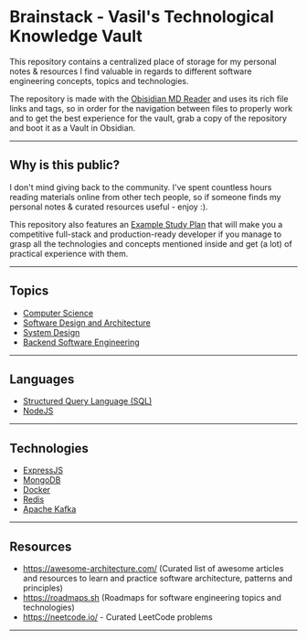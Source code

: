 # Brainstack - Vasil's Technological Knowledge Vault

This repository contains a centralized place of storage for my personal notes & resources I find valuable in regards to different software engineering concepts, topics and technologies.

The repository is made with the [Obisidian MD Reader](https://obsidian.md/) and uses its rich file links and tags, so in order for the navigation between files to properly work and to get the best experience for the vault, grab a copy of the repository and boot it as a Vault in Obsidian.

---
## Why is this public?

 I don't mind giving back to the community. I've spent countless hours reading materials online from other tech people, so if someone finds my personal notes & curated resources useful - enjoy :). 

This repository also features an [Example Study Plan](example-study-plan.md) that will make you a competitive full-stack and production-ready developer if you manage to grasp all the technologies and concepts mentioned inside and get (a lot) of practical experience with them.

---
## Topics

- [Computer Science](computer-science.md)
- [Software Design and Architecture](software-design-and-architecture.md)
- [System Design](system-design.md)
- [Backend Software Engineering](backend-software-engineering.md)

---
## Languages

- [Structured Query Language (SQL)](structured-query-language.md)
- [NodeJS](nodejs.md)

---
## Technologies

- [ExpressJS](express.md)
- [MongoDB](mongodb.md)
- [Docker](docker.md)
- [Redis](redis.md)
- [Apache Kafka](apache-kafka.md)

---
## Resources

- https://awesome-architecture.com/ (Curated list of awesome articles and resources to learn and practice software architecture, patterns and principles)
- https://roadmaps.sh (Roadmaps for software engineering topics and technologies)
- https://neetcode.io/ - Curated LeetCode problems

---
